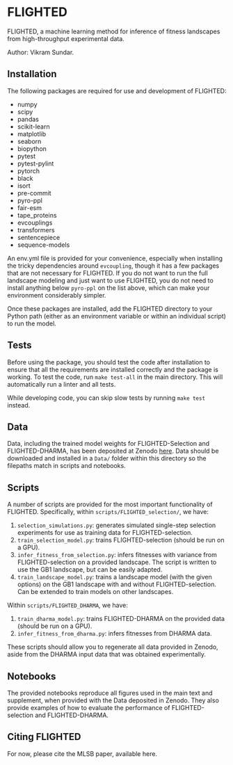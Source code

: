 # FLIGHTED

FLIGHTED, a machine learning method for inference of fitness landscapes from high-throughput experimental data.

Author: Vikram Sundar.

## Installation

The following packages are required for use and development of FLIGHTED:

- numpy
- scipy
- pandas
- scikit-learn
- matplotlib
- seaborn
- biopython
- pytest
- pytest-pylint
- pytorch
- black
- isort
- pre-commit
- pyro-ppl
- fair-esm
- tape_proteins
- evcouplings
- transformers
- sentencepiece
- sequence-models

An env.yml file is provided for your convenience, especially when installing the tricky dependencies around `evcoupling`, though it has a few packages that are not necessary for FLIGHTED. If you do not want to run the full landscape modeling and just want to use FLIGHTED, you do not need to install anything below `pyro-ppl` on the list above, which can make your environment considerably simpler.

Once these packages are installed, add the FLIGHTED directory to your Python path (either as an environment variable or within an individual script) to run the model.

## Tests

Before using the package, you should test the code after installation to ensure that all the requirements are installed correctly and the package is working. To test the code, run `make test-all` in the main directory. This will automatically run a linter and all tests.

While developing code, you can skip slow tests by running `make test` instead.

## Data

Data, including the trained model weights for FLIGHTED-Selection and FLIGHTED-DHARMA, has been deposited at Zenodo [here](https://zenodo.org/records/10229506). Data should be downloaded and installed in a `Data/` folder within this directory so the filepaths match in scripts and notebooks.

## Scripts

A number of scripts are provided for the most important functionality of FLIGHTED. Specifically, within `scripts/FLIGHTED_selection/`, we have:

1. `selection_simulations.py`: generates simulated single-step selection experiments for use as training data for FLIGHTED-selection.
2. `train_selection_model.py`: trains FLIGHTED-selection (should be run on a GPU).
3. `infer_fitness_from_selection.py`: infers fitnesses with variance from FLIGHTED-selection on a provided landscape. The script is written to use the GB1 landscape, but can be easily adapted.
4. `train_landscape_model.py`: trains a landscape model (with the given options) on the GB1 landscape with and without FLIGHTED-selection. Can be extended to train models on other landscapes.

Within `scripts/FLIGHTED_DHARMA`, we have:

1. `train_dharma_model.py`: trains FLIGHTED-DHARMA on the provided data (should be run on a GPU).
2. `infer_fitness_from_dharma.py`: infers fitnesses from DHARMA data.

These scripts should allow you to regenerate all data provided in Zenodo, aside from the DHARMA input data that was obtained experimentally.

## Notebooks

The provided notebooks reproduce all figures used in the main text and supplement, when provided with the Data deposited in Zenodo. They also provide examples of how to evaluate the performance of FLIGHTED-selection and FLIGHTED-DHARMA.

## Citing FLIGHTED

For now, please cite the MLSB paper, available here.
